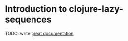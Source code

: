 # Introduction to clojure-lazy-sequences

TODO: write [great documentation](http://jacobian.org/writing/what-to-write/)

